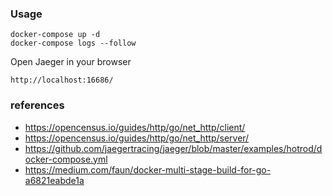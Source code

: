 ### Usage

    docker-compose up -d
    docker-compose logs --follow

Open Jaeger in your browser

    http://localhost:16686/

### references

* https://opencensus.io/guides/http/go/net_http/client/
* https://opencensus.io/guides/http/go/net_http/server/
* https://github.com/jaegertracing/jaeger/blob/master/examples/hotrod/docker-compose.yml
* https://medium.com/faun/docker-multi-stage-build-for-go-a6821eabde1a
